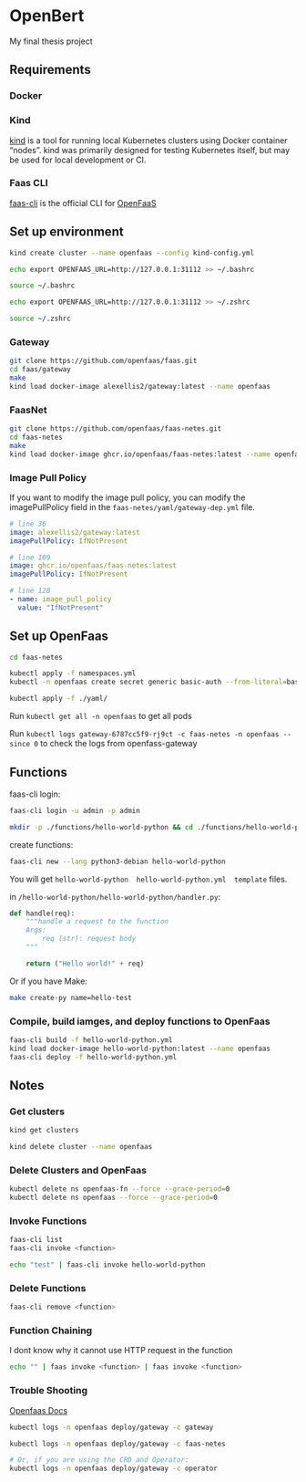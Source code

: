 # OpenBert

My final thesis project

## Requirements

### Docker

### Kind

[kind](https://kind.sigs.k8s.io/) is a tool for running local Kubernetes clusters using Docker container “nodes”.
kind was primarily designed for testing Kubernetes itself, but may be used for local development or CI.

### Faas CLI

[faas-cli](https://github.com/openfaas/faas-cli) is the official CLI for [OpenFaaS](https://github.com/openfaas/faas)

## Set up environment

```bash
kind create cluster --name openfaas --config kind-config.yml

echo export OPENFAAS_URL=http://127.0.0.1:31112 >> ~/.bashrc

source ~/.bashrc
```

```zsh
echo export OPENFAAS_URL=http://127.0.0.1:31112 >> ~/.zshrc

source ~/.zshrc
```

### Gateway

```bash
git clone https://github.com/openfaas/faas.git
cd faas/gateway
make
kind load docker-image alexellis2/gateway:latest --name openfaas
```

### FaasNet

```bash
git clone https://github.com/openfaas/faas-netes.git
cd faas-netes
make
kind load docker-image ghcr.io/openfaas/faas-netes:latest --name openfaas
```

### Image Pull Policy

If you want to modify the image pull policy, you can modify the imagePullPolicy field in the `faas-netes/yaml/gateway-dep.yml` file.

```yml
# line 36
image: alexellis2/gateway:latest
imagePullPolicy: IfNotPresent

# line 109
image: ghcr.io/openfaas/faas-netes:latest
imagePullPolicy: IfNotPresent

# line 128
- name: image_pull_policy
  value: "IfNotPresent"
```

## Set up OpenFaas

```bash
cd faas-netes

kubectl apply -f namespaces.yml
kubectl -n openfaas create secret generic basic-auth --from-literal=basic-auth-user=admin --from-literal=basic-auth-password=admin

kubectl apply -f ./yaml/
```

Run `kubectl get all -n openfaas` to get all pods

Run `kubectl logs gateway-6787cc5f9-rj9ct -c faas-netes -n openfaas --since 0` to check the logs from openfass-gateway

## Functions

faas-cli login:

```bash
faas-cli login -u admin -p admin
```

```bash
mkdir -p ./functions/hello-world-python && cd ./functions/hello-world-python
```

create functions:

```bash
faas-cli new --lang python3-debian hello-world-python
```

You will get `hello-world-python  hello-world-python.yml  template` files.

in `/hello-world-python/hello-world-python/handler.py`:

```python
def handle(req):
    """handle a request to the function
    Args:
        req (str): request body
    """

    return ("Hello world!" + req)
```

Or if you have Make:
```bash
make create-py name=hello-test
```

### Compile, build iamges, and deploy functions to OpenFaas

```bash
faas-cli build -f hello-world-python.yml
kind load docker-image hello-world-python:latest --name openfaas
faas-cli deploy -f hello-world-python.yml
```

## Notes

### Get clusters

```bash
kind get clusters

kind delete cluster --name openfaas
```

### Delete Clusters and OpenFaas

```bash
kubectl delete ns openfaas-fn --force --grace-period=0
kubectl delete ns openfaas --force --grace-period=0
```

### Invoke Functions

```bash
faas-cli list
faas-cli invoke <function>

echo "test" | faas-cli invoke hello-world-python
```

### Delete Functions

```bash
faas-cli remove <function>
```

### Function Chaining

I dont know why it cannot use HTTP request in the function

```bash
echo "" | faas invoke <function> | faas invoke <function>
```


### Trouble Shooting
[Openfaas Docs](https://docs.openfaas.com/deployment/troubleshooting/)

```bash
kubectl logs -n openfaas deploy/gateway -c gateway
```


```bash
kubectl logs -n openfaas deploy/gateway -c faas-netes

# Or, if you are using the CRD and Operator:
kubectl logs -n openfaas deploy/gateway -c operator
```